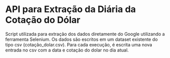 # API para Extração da Diária da Cotação do Dólar

Script utilizada para extração dos dados diretamente do Google utilizando a ferramenta Selenium.
Os dados são escritos em um dataset existente do tipo csv (cotação_dolar.csv).
Para cada execução, é escrita uma nova entrada no csv com a data e cotação do dolar no dia atual. 
